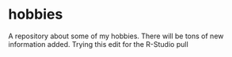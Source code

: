 # hobbies
A repository about some of my hobbies.
There will be tons of new information added.
Trying this edit for the R-Studio pull
